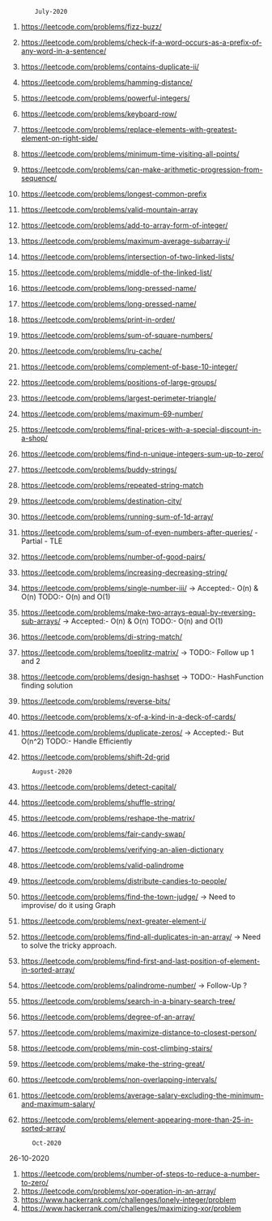            July-2020
1. https://leetcode.com/problems/fizz-buzz/
2. https://leetcode.com/problems/check-if-a-word-occurs-as-a-prefix-of-any-word-in-a-sentence/
3. https://leetcode.com/problems/contains-duplicate-ii/
4. https://leetcode.com/problems/hamming-distance/
5. https://leetcode.com/problems/powerful-integers/
6. https://leetcode.com/problems/keyboard-row/
7. https://leetcode.com/problems/replace-elements-with-greatest-element-on-right-side/
8. https://leetcode.com/problems/minimum-time-visiting-all-points/
9. https://leetcode.com/problems/can-make-arithmetic-progression-from-sequence/
10. https://leetcode.com/problems/longest-common-prefix
11. https://leetcode.com/problems/valid-mountain-array
12. https://leetcode.com/problems/add-to-array-form-of-integer/
13. https://leetcode.com/problems/maximum-average-subarray-i/
14. https://leetcode.com/problems/intersection-of-two-linked-lists/
15. https://leetcode.com/problems/middle-of-the-linked-list/
16. https://leetcode.com/problems/long-pressed-name/
17. https://leetcode.com/problems/long-pressed-name/
18. https://leetcode.com/problems/print-in-order/
19. https://leetcode.com/problems/sum-of-square-numbers/
20. https://leetcode.com/problems/lru-cache/
21. https://leetcode.com/problems/complement-of-base-10-integer/
22. https://leetcode.com/problems/positions-of-large-groups/
23. https://leetcode.com/problems/largest-perimeter-triangle/
24. https://leetcode.com/problems/maximum-69-number/
25. https://leetcode.com/problems/final-prices-with-a-special-discount-in-a-shop/
26. https://leetcode.com/problems/find-n-unique-integers-sum-up-to-zero/
27. https://leetcode.com/problems/buddy-strings/
28. https://leetcode.com/problems/repeated-string-match
29. https://leetcode.com/problems/destination-city/
30. https://leetcode.com/problems/running-sum-of-1d-array/
31. https://leetcode.com/problems/sum-of-even-numbers-after-queries/ - Partial - TLE
32. https://leetcode.com/problems/number-of-good-pairs/
33. https://leetcode.com/problems/increasing-decreasing-string/
34. https://leetcode.com/problems/single-number-iii/ -> Accepted:- O(n) & O(n) TODO:- O(n) and O(1)
35. https://leetcode.com/problems/make-two-arrays-equal-by-reversing-sub-arrays/ -> Accepted:- O(n) & O(n) TODO:- O(n) and O(1)
36. https://leetcode.com/problems/di-string-match/
37. https://leetcode.com/problems/toeplitz-matrix/ -> TODO:- Follow up 1 and 2
38. https://leetcode.com/problems/design-hashset -> TODO:- HashFunction finding solution
39. https://leetcode.com/problems/reverse-bits/
40. https://leetcode.com/problems/x-of-a-kind-in-a-deck-of-cards/
41. https://leetcode.com/problems/duplicate-zeros/ -> Accepted:- But O(n^2) TODO:- Handle Efficiently
42. https://leetcode.com/problems/shift-2d-grid

           August-2020
1. https://leetcode.com/problems/detect-capital/
2. https://leetcode.com/problems/shuffle-string/
3. https://leetcode.com/problems/reshape-the-matrix/
4. https://leetcode.com/problems/fair-candy-swap/
5. https://leetcode.com/problems/verifying-an-alien-dictionary
6. https://leetcode.com/problems/valid-palindrome
7. https://leetcode.com/problems/distribute-candies-to-people/
8. https://leetcode.com/problems/find-the-town-judge/ -> Need to improvise/ do it using Graph
9. https://leetcode.com/problems/next-greater-element-i/ 
10. https://leetcode.com/problems/find-all-duplicates-in-an-array/ -> Need to solve the tricky approach.
11. https://leetcode.com/problems/find-first-and-last-position-of-element-in-sorted-array/
12. https://leetcode.com/problems/palindrome-number/ -> Follow-Up ?
13. https://leetcode.com/problems/search-in-a-binary-search-tree/
14. https://leetcode.com/problems/degree-of-an-array/
15. https://leetcode.com/problems/maximize-distance-to-closest-person/
16. https://leetcode.com/problems/min-cost-climbing-stairs/
17. https://leetcode.com/problems/make-the-string-great/
18. https://leetcode.com/problems/non-overlapping-intervals/
19. https://leetcode.com/problems/average-salary-excluding-the-minimum-and-maximum-salary/
20. https://leetcode.com/problems/element-appearing-more-than-25-in-sorted-array/

           Oct-2020
26-10-2020
1. https://leetcode.com/problems/number-of-steps-to-reduce-a-number-to-zero/
2. https://leetcode.com/problems/xor-operation-in-an-array/
3. https://www.hackerrank.com/challenges/lonely-integer/problem
4. https://www.hackerrank.com/challenges/maximizing-xor/problem